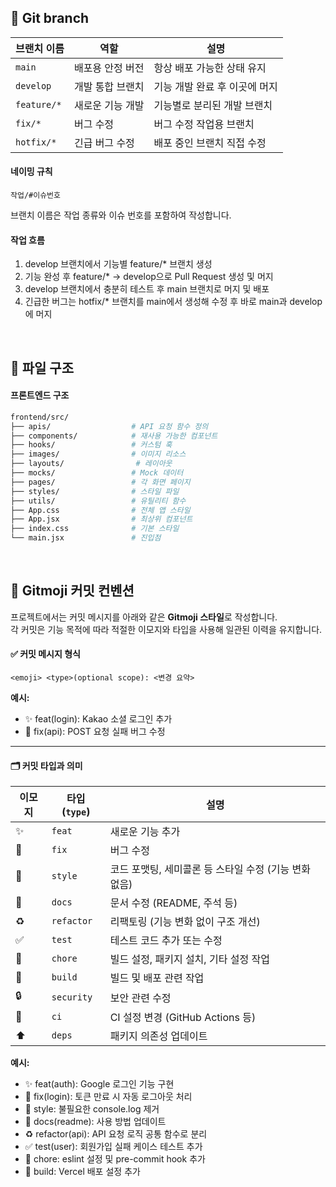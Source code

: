 ## 🌿 Git branch
| 브랜치 이름      | 역할        | 설명                     |
| ----------- | --------- | ---------------------- |
| `main`      | 배포용 안정 버전 | 항상 배포 가능한 상태 유지        |
| `develop`   | 개발 통합 브랜치 | 기능 개발 완료 후 이곳에 머지      |
| `feature/*` | 새로운 기능 개발 | 기능별로 분리된 개발 브랜치        |
| `fix/*`     | 버그 수정     | 버그 수정 작업용 브랜치          |
| `hotfix/*`  | 긴급 버그 수정  | 배포 중인 브랜치 직접 수정 |

#### 네이밍 규칙
`작업/#이슈번호`

브랜치 이름은 작업 종류와 이슈 번호를 포함하여 작성합니다.


#### 작업 흐름
1. develop 브랜치에서 기능별 feature/* 브랜치 생성
2. 기능 완성 후 feature/* → develop으로 Pull Request 생성 및 머지
3. develop 브랜치에서 충분히 테스트 후 main 브랜치로 머지 및 배포
4. 긴급한 버그는 hotfix/* 브랜치를 main에서 생성해 수정 후 바로 main과 develop에 머지

<br>

## 📁 파일 구조

#### 프론트엔드 구조

```bash
frontend/src/
├── apis/                  # API 요청 함수 정의
├── components/            # 재사용 가능한 컴포넌트
├── hooks/                 # 커스텀 훅
├── images/                # 이미지 리소스
├── layouts/                # 레이아웃
├── mocks/                 # Mock 데이터
├── pages/                 # 각 화면 페이지
├── styles/                # 스타일 파일
├── utils/                 # 유틸리티 함수
├── App.css                # 전체 앱 스타일
├── App.jsx                # 최상위 컴포넌트
├── index.css              # 기본 스타일
└── main.jsx               # 진입점
```

<br>

## 📝 Gitmoji 커밋 컨벤션

프로젝트에서는 커밋 메시지를 아래와 같은 **Gitmoji 스타일**로 작성합니다.  
각 커밋은 기능 목적에 따라 적절한 이모지와 타입을 사용해 일관된 이력을 유지합니다.

#### ✅ 커밋 메시지 형식

`<emoji> <type>(optional scope): <변경 요약>`

**예시:**

- ✨ feat(login): Kakao 소셜 로그인 추가  
- 🐛 fix(api): POST 요청 실패 버그 수정  

---

#### 🗂️ 커밋 타입과 의미

| 이모지 | 타입 (`type`) | 설명 |
|--------|---------------|------|
| ✨     | `feat`         | 새로운 기능 추가 |
| 🐛     | `fix`          | 버그 수정 |
| 🎨     | `style`        | 코드 포맷팅, 세미콜론 등 스타일 수정 (기능 변화 없음) |
| 📝     | `docs`         | 문서 수정 (README, 주석 등) |
| ♻️     | `refactor`     | 리팩토링 (기능 변화 없이 구조 개선) |
| ✅     | `test`         | 테스트 코드 추가 또는 수정 |
| 🔧     | `chore`        | 빌드 설정, 패키지 설치, 기타 설정 작업 |
| 🚀     | `build`        | 빌드 및 배포 관련 작업 |
| 🔒     | `security`     | 보안 관련 수정 |
| 👷     | `ci`           | CI 설정 변경 (GitHub Actions 등) |
| ⬆️     | `deps`         | 패키지 의존성 업데이트 |

**예시:**

- ✨ feat(auth): Google 로그인 기능 구현  
- 🐛 fix(login): 토큰 만료 시 자동 로그아웃 처리  
- 🎨 style: 불필요한 console.log 제거  
- 📝 docs(readme): 사용 방법 업데이트  
- ♻️ refactor(api): API 요청 로직 공통 함수로 분리  
- ✅ test(user): 회원가입 실패 케이스 테스트 추가  
- 🔧 chore: eslint 설정 및 pre-commit hook 추가  
- 🚀 build: Vercel 배포 설정 추가  
